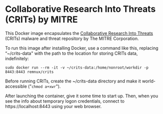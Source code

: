 # Collaborative Research Into Threats (CRITs) by MITRE

This Docker image encapsulates the [Collaborative Research Into Threats](https://crits.github.io/) (CRITs)  malware and threat repository by The MITRE Corporation.

To run this image after installing Docker, use a command like this, replacing “~/crits-data" with the path to the location for storing CRITs data, indefinitely:

    sudo docker run --rm -it -v ~/crits-data:/home/nonroot/workdir -p 8443:8443 remnux/crits 

Before running CRITs, create the ~/crits-data directory and make it world-accessible ("`chmod a+xwr`").

After launching the container, give it some time to start up. Then, when you see the info about temporary logon credentials, connect to https://localhost:8443 using your web browser.
